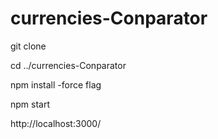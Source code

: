 # currencies-Conparator

git clone 

cd ../currencies-Conparator

npm install -force flag

npm start

http://localhost:3000/

